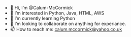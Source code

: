 - 👋 Hi, I’m @Calum-McCormick
- 👀 I’m interested in Python, Java, HTML, AWS
- 🌱 I’m currently learning Python
- 💞️ I’m looking to collaborate on anything for experiance. 
- 📫 How to reach me: calum.mccormick@yahoo.co.uk

<!---
Calum-McCormick/Calum-McCormick is a ✨ special ✨ repository because its `README.md` (this file) appears on your GitHub profile.
You can click the Preview link to take a look at your changes.
--->
